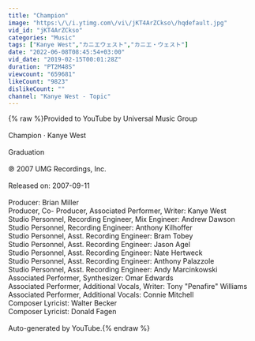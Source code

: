 ```yaml
---
title: "Champion"
image: "https:\/\/i.ytimg.com\/vi\/jKT4ArZCkso\/hqdefault.jpg"
vid_id: "jKT4ArZCkso"
categories: "Music"
tags: ["Kanye West","カニエウェスト","カニエ・ウェスト"]
date: "2022-06-08T08:45:54+03:00"
vid_date: "2019-02-15T00:01:28Z"
duration: "PT2M48S"
viewcount: "659681"
likeCount: "9823"
dislikeCount: ""
channel: "Kanye West - Topic"
---
```

{% raw %}Provided to YouTube by Universal Music Group<br /><br />Champion · Kanye West<br /><br />Graduation<br /><br />℗ 2007 UMG Recordings, Inc.<br /><br />Released on: 2007-09-11<br /><br />Producer: Brian Miller<br />Producer, Co- Producer, Associated  Performer, Writer: Kanye West<br />Studio  Personnel, Recording  Engineer, Mix  Engineer: Andrew Dawson<br />Studio  Personnel, Recording  Engineer: Anthony Kilhoffer<br />Studio  Personnel, Asst.  Recording  Engineer: Bram Tobey<br />Studio  Personnel, Asst.  Recording  Engineer: Jason Agel<br />Studio  Personnel, Asst.  Recording  Engineer: Nate Hertweck<br />Studio  Personnel, Asst.  Recording  Engineer: Anthony Palazzole<br />Studio  Personnel, Asst.  Recording  Engineer: Andy Marcinkowski<br />Associated  Performer, Synthesizer: Omar Edwards<br />Associated  Performer, Additional  Vocals, Writer: Tony &quot;Penafire&quot; Williams<br />Associated  Performer, Additional  Vocals: Connie Mitchell<br />Composer  Lyricist: Walter Becker<br />Composer  Lyricist: Donald Fagen<br /><br />Auto-generated by YouTube.{% endraw %}
